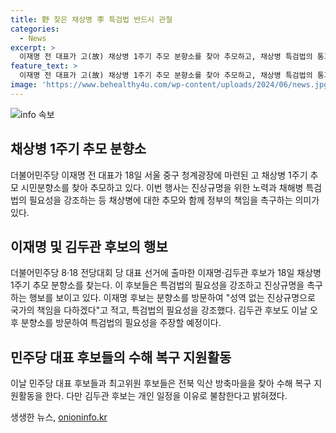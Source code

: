 ```yaml
---
title: 野 찾은 채상병 李 특검법 반드시 관철
categories:
  - News
excerpt: >
  이재명 전 대표가 고(故) 채상병 1주기 추모 분향소를 찾아 추모하고, 채상병 특검법의 통과 필요성을 강조하는 행보를 보이며 국회 재의 투표를 앞둔 상황에서 이목을 끌었습니다. 이는 채해병 특검법을 통해 진상 규명과 모든 것을 제자리로 돌리겠다는 강력한 의지를 나타냅니다. 이에 김두관 후보 또한 특검법의 필요성을 주장할 예정이며, 다른 민주당 후보들은 수해 복구 지원활동에 참여할 예정입니다. 이들의 행보가 주목받고 있습니다.
feature_text: >
  이재명 전 대표가 고(故) 채상병 1주기 추모 분향소를 찾아 추모하고, 채상병 특검법의 통과 필요성을 강조하는 행보를 보이며 국회 재의 투표를 앞둔 상황에서 이목을 끌었습니다. 이는 채해병 특검법을 통해 진상 규명과 모든 것을 제자리로 돌리겠다는 강력한 의지를 나타냅니다. 이에 김두관 후보 또한 특검법의 필요성을 주장할 예정이며, 다른 민주당 후보들은 수해 복구 지원활동에 참여할 예정입니다. 이들의 행보가 주목받고 있습니다.
image: 'https://www.behealthy4u.com/wp-content/uploads/2024/06/news.jpg'
---
```


<p><img src="https://www.behealthy4u.com/wp-content/uploads/2024/06/news.jpg" alt="info 속보" /></p>

<h2 data-ke-size="size26">채상병 1주기 추모 분향소</h2>

<p data-ke-size="size16">더불어민주당 이재명 전 대표가 18일 서울 중구 청계광장에 마련된 고 채상병 1주기 추모 시민분향소를 찾아 추모하고 있다. 이번 행사는 진상규명을 위한 노력과 채해병 특검법의 필요성을 강조하는 등 채상병에 대한 추모와 함께 정부의 책임을 촉구하는 의미가 있다.</p>

<h2 data-ke-size="size26">이재명 및 김두관 후보의 행보</h2>

<p data-ke-size="size16">더불어민주당 8·18 전당대회 당 대표 선거에 출마한 이재명·김두관 후보가 18일 채상병 1주기 추모 분향소를 찾는다. 이 후보들은 특검법의 필요성을 강조하고 진상규명을 촉구하는 행보를 보이고 있다. 이재명 후보는 분향소를 방문하여 "성역 없는 진상규명으로 국가의 책임을 다하겠다"고 적고, 특검법의 필요성을 강조했다. 김두관 후보도 이날 오후 분향소를 방문하여 특검법의 필요성을 주장할 예정이다.</p>

<h2 data-ke-size="size26">민주당 대표 후보들의 수해 복구 지원활동</h2>

<p data-ke-size="size16">이날 민주당 대표 후보들과 최고위원 후보들은 전북 익산 방축마을을 찾아 수해 복구 지원활동을 한다. 다만 김두관 후보는 개인 일정을 이유로 불참한다고 밝혀졌다.</p>
생생한 뉴스, <a href="https://onioninfo.kr" rel="dofollow">onioninfo.kr</a>


